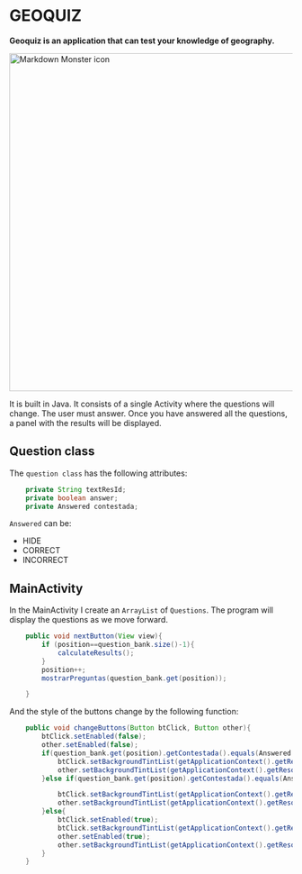 # GEOQUIZ

**Geoquiz is an application that can test your knowledge of geography.**

<img src="geoquiz.gif"
     alt="Markdown Monster icon"
     height="600px"/>

It is built in Java. It consists of a single Activity where the questions will change. The user must answer. Once you have answered all the questions, a panel with the results will be displayed.

## Question class

The `question class` has the following attributes:

```java
    private String textResId;
    private boolean answer;
    private Answered contestada;
```

`Answered` can be:

- HIDE
- CORRECT
- INCORRECT

## MainActivity

In the MainActivity I create an `ArrayList` of `Questions`. The program will display the questions as we move forward.

```java
    public void nextButton(View view){
        if (position==question_bank.size()-1){
            calculateResults();
        }
        position++;
        mostrarPreguntas(question_bank.get(position));

    }
```

And the style of the buttons change by the following function:

```java 
    public void changeButtons(Button btClick, Button other){
        btClick.setEnabled(false);
        other.setEnabled(false);
        if(question_bank.get(position).getContestada().equals(Answered.CORRECT)){
            btClick.setBackgroundTintList(getApplicationContext().getResources().getColorStateList(R.color.correct));
            other.setBackgroundTintList(getApplicationContext().getResources().getColorStateList(R.color.white));
        }else if(question_bank.get(position).getContestada().equals(Answered.INCORRECT)){

            btClick.setBackgroundTintList(getApplicationContext().getResources().getColorStateList(R.color.incorrect));
            other.setBackgroundTintList(getApplicationContext().getResources().getColorStateList(R.color.white));
        }else{
            btClick.setEnabled(true);
            btClick.setBackgroundTintList(getApplicationContext().getResources().getColorStateList(R.color.white));
            other.setEnabled(true);
            other.setBackgroundTintList(getApplicationContext().getResources().getColorStateList(R.color.white));
        }
    }
```